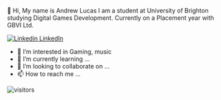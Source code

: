 👋 Hi, My name is Andrew Lucas I am a student at University of Brighton studying Digital Games Development. Currently on a Placement year with GBVI Ltd.

[![Linkedin](https://i.stack.imgur.com/gVE0j.png) LinkedIn](https://www.linkedin.com/AndrewLucas999)

- 👀 I’m interested in Gaming, music 
- 🌱 I’m currently learning ...
- 💞️ I’m looking to collaborate on ...
- 📫 How to reach me ...

![visitors](https://visitor-badge.glitch.me/badge?page_id=${AndrewLucas999}.${AndrewLucas999})
<!---
AndrewLucas999/AndrewLucas999 is a ✨ special ✨ repository because its `README.md` (this file) appears on your GitHub profile.
You can click the Preview link to take a look at your changes.
--->
